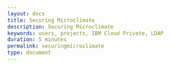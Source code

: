 ```yaml
---
layout: docs
title: Securing Microclimate
description: Securing Microclimate
keywords: users, projects, IBM Cloud Private, LDAP
duration: 5 minutes
permalink: securingmicroclimate
type: document
---
```

